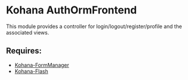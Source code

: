 Kohana AuthOrmFrontend
======================

This module provides a controller for login/logout/register/profile and the associated views.

Requires:
---------

* [Kohana-FormManager](https://github.com/colinbm/kohana-formmanager)
* [Kohana-Flash](https://github.com/colinbm/kohana-flash)
